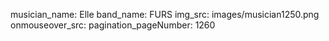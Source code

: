 musician_name: Elle
band_name: FURS
img_src: images/musician1250.png
onmouseover_src: 
pagination_pageNumber: 1260